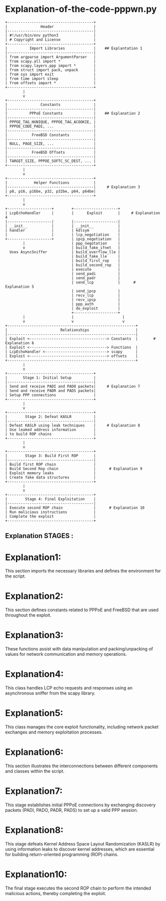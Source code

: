 # Explanation-of-the-code-pppwn.py

```
+---------------------------------------+
|               Header                  |
|---------------------------------------|
| #!/usr/bin/env python3                |
| # Copyright and License               |
+---------------------------------------+
|          Import Libraries             |    ## Explantation 1
|---------------------------------------|    
| from argparse import ArgumentParser   |
| from scapy.all import *               |
| from scapy.layers.ppp import *        |
| from struct import pack, unpack       |
| from sys import exit                  |
| from time import sleep                |
| from offsets import *                 |
+---------------------------------------+
        |
        v
+---------------------------------------+
|               Constants               |
|---------------------------------------|
|          PPPoE Constants              |    ## Explanation 2
|---------------------------------------|
| PPPOE_TAG_HUNIQUE, PPPOE_TAG_ACOOKIE, |
| PPPOE_CODE_PADI, ...                  |
|---------------------------------------|
|           FreeBSD Constants           |
|---------------------------------------|
| NULL, PAGE_SIZE, ...                  |
|---------------------------------------|
|           FreeBSD Offsets             |
|---------------------------------------|
| TARGET_SIZE, PPPOE_SOFTC_SC_DEST, ... |
+---------------------------------------+
        |
        v
+---------------------------------------+
|            Helper Functions           |
|---------------------------------------|     # Explanation 3
| p8, p16, p16be, p32, p32be, p64, p64be|
+---------------------------------------+
        |
        v
+--------------------+        +--------------------+
| LcpEchoHandler     |        |      Exploit       |     # Explanation 4
|--------------------|        |--------------------|
| __init__           |        | __init__           |
| handler            |        | kdlsym             |
|                    |        | lcp_negotiation    |
+--------------------+        | ipcp_negotiation   |
        |                     | ppp_negotation     |
        v                     | build_fake_ifnet   |
  Uses AsyncSniffer           | build_overflow_lle |
                              | build_fake_lle     |
                              | build_first_rop    |
                              | build_second_rop   |
                              | execute            |
                              | send_padi          |
                              | send_padr          |
                              | send_lcp           |      # Explanation 5
                              | send_ipcp          |
                              | recv_lcp           |
                              | recv_ipcp          |
                              | ppp_auth           |
                              | do_exploit         |
                              +--------------------+
        |                     |                      |
        v                     v                      v
+----------------------------------------------------------+
|                        Relationships                     |
|----------------------------------------------------------|
| Exploit <-----------------------------------> Constants  |       # Explanation 6
| Exploit <-----------------------------------> Functions  |
| LcpEchoHandler <----------------------------> scapy      |
| Exploit <-----------------------------------> offsets    |
+----------------------------------------------------------+
        |
        v
+---------------------------------------+
|       Stage 1: Initial Setup          |
|---------------------------------------|
| Send and receive PADI and PADO packets|     # Explanation 7
| Send and receive PADR and PADS packets|
| Setup PPP connections                 |
+---------------------------------------+
        |
        v
+---------------------------------------+
|        Stage 2: Defeat KASLR          |
|---------------------------------------|
| Defeat KASLR using leak techniques    |     # Explanation 8
| Use leaked address information        |
| to build ROP chains                   |
+---------------------------------------+
        |
        v
+---------------------------------------+
|        Stage 3: Build First ROP       |
|---------------------------------------|
| Build first ROP chain                 |
| Build Second Rop chain                |      # Explanation 9
| Exploit memory leaks                  |
| Create fake data structures           |
+---------------------------------------+
        |
        v
+---------------------------------------+
|        Stage 4: Final Exploitation    |
|---------------------------------------|
| Execute second ROP chain              |      # Explanation 10
| Run malicious instructions            |
| Complete the exploit                  |
+---------------------------------------+
```


## Explanation STAGES :

# Explanation1:

This section imports the necessary libraries and defines the environment for the script.

# Explanation2:

This section defines constants related to PPPoE and FreeBSD that are used throughout the exploit.

# Explanation3: 

These functions assist with data manipulation and packing/unpacking of values for network communication and memory operations.

# Explanation4: 

This class handles LCP echo requests and responses using an asynchronous sniffer from the scapy library.

# Explanation5: 

This class manages the core exploit functionality, including network packet exchanges and memory exploitation processes.

# Explanation6:

This section illustrates the interconnections between different components and classes within the script.

# Explanation7: 

This stage establishes initial PPPoE connections by exchanging discovery packets (PADI, PADO, PADR, PADS) to set up a valid PPP session.

# Explanation8: 

This stage defeats Kernel Address Space Layout Randomization (KASLR) by using information leaks to discover kernel addresses, which are essential for building return-oriented programming (ROP) chains.

# Explanation10: 

The final stage executes the second ROP chain to perform the intended malicious actions, thereby completing the exploit.
